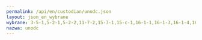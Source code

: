 ```yaml
---
permalink: /api/en/custodian/unodc.json
layout: json_en_wybrane
wybrane: 3-5-1,5-2-1,5-2-2,11-7-2,15-7-1,15-c-1,16-1-1,16-1-3,16-1-4,16-2-2,16-3-1,16-3-2,16-4-1,16-5-1
nazwa: unodc
---
```

